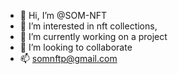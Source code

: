 - 👋 Hi, I’m @SOM-NFT
- 👀 I’m interested in nft collections,
- 🌱 I’m currently working on a project
- 💞️ I’m looking to collaborate 
- 📫 somnftp@gmail.com

<!---
SOM-NFT/SOM-NFT is a ✨ special ✨ repository because its `README.md` (this file) appears on your GitHub profile.
You can click the Preview link to take a look at your changes.
--->
